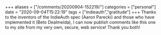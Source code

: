 +++
aliases = ["/comments/20200904-152219/"]
categories = ["personal"]
date = "2020-09-04T15:22:19"
tags = ["indieauth","gratitude"]
+++
Thanks to the inventors of the IndieAuth spec (Aaron Parecki) and those who have implemented it (Beto Dealmeida), I can now publish comments like this one to my site from my very own, secure, web service! Thank you both!

